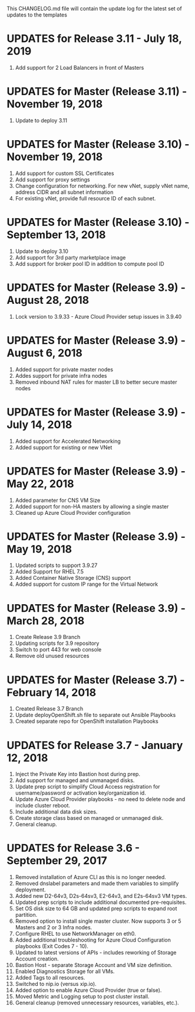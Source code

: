 This CHANGELOG.md file will contain the update log for the latest set of updates to the templates
# UPDATES for Release 3.11 - July 18, 2019

1.  Add support for 2 Load Balancers in front of Masters

# UPDATES for Master (Release 3.11) - November 19, 2018

1.  Update to deploy 3.11


# UPDATES for Master (Release 3.10) - November 19, 2018

1.  Add support for custom SSL Certificates
2.  Add support for proxy settings
3.  Change configuration for networking. For new vNet, supply vNet name, address CIDR and all subnet information
4.  For existing vNet, provide full resource ID of each subnet. 

# UPDATES for Master (Release 3.10) - September 13, 2018

1.  Update to deploy 3.10
2.  Add support for 3rd party marketplace image
3.  Add support for broker pool ID in addition to compute pool ID


# UPDATES for Master (Release 3.9) - August 28, 2018

1.  Lock version to 3.9.33 - Azure Cloud Provider setup issues in 3.9.40


# UPDATES for Master (Release 3.9) - August 6, 2018

1.  Added support for private master nodes
2.  Addes support for private infra nodes
3.  Removed inbound NAT rules for master LB to better secure master nodes


# UPDATES for Master (Release 3.9) - July 14, 2018

1.  Added support for Accelerated Networking
2.  Added support for existing or new VNet


# UPDATES for Master (Release 3.9) - May 22, 2018

1.  Added parameter for CNS VM Size
2.  Added support for non-HA masters by allowing a single master
3.  Cleaned up Azure Cloud Provider configuration


# UPDATES for Master (Release 3.9) - May 19, 2018

1.  Updated scripts to support 3.9.27
2.  Added Support for RHEL 7.5
3.  Added Container Native Storage (CNS) support
4.  Added support for custom IP range for the Virtual Network

# UPDATES for Master (Release 3.9) - March 28, 2018

1.  Create Release 3.9 Branch
2.  Updating scripts for 3.9 repository
3.  Switch to port 443 for web console
4.  Remove old unused resources


# UPDATES for Master (Release 3.7) - February 14, 2018

1.  Created Release 3.7 Branch
2.  Update deployOpenShift.sh file to separate out Ansible Playbooks
3.  Created separate repo for OpenShift installation Playbooks


# UPDATES for Release 3.7 - January 12, 2018

1.  Inject the Private Key into Bastion host during prep.
2.  Add support for managed and unmanaged disks.
3.  Update prep script to simplify Cloud Access registration for username/password or activation key/organization id.
4.  Update Azure Cloud Provider playbooks - no need to delete node and include cluster reboot.
5.  Include additional data disk sizes.
6.  Create storage class based on managed or unmanaged disk.
7.  General cleanup.


# UPDATES for Release 3.6 - September 29, 2017

1.  Removed installation of Azure CLI as this is no longer needed.
2.  Removed dnslabel parameters and made them variables to simplify deployment.
3.  Added new D2-64v3, D2s-64sv3, E2-64v3, and E2s-64sv3 VM types.
4.  Updated prep scripts to include additional documented pre-requisites.
5.  Set OS disk size to 64 GB and updated prep scripts to expand root partition.
6.  Removed option to install single master cluster.  Now supports 3 or 5 Masters and 2 or 3 Infra nodes.
7.  Configure RHEL to use NetworkManager on eth0.
8.  Added additional troubleshooting for Azure Cloud Configuration playbooks (Exit Codes 7 - 10).
9.  Updated to latest versions of APIs - includes reworking of Storage Account creation.
10. Bastion Host - separate Storage Account and VM size definition.
11. Enabled Diagnostics Storage for all VMs.
12. Added Tags to all resources.
13. Switched to nip.io (versus xip.io).
14. Added option to enable Azure Cloud Provider (true or false).
15. Moved Metric and Logging setup to post cluster install.
16. General cleanup (removed unnecessary resources, variables, etc.).

